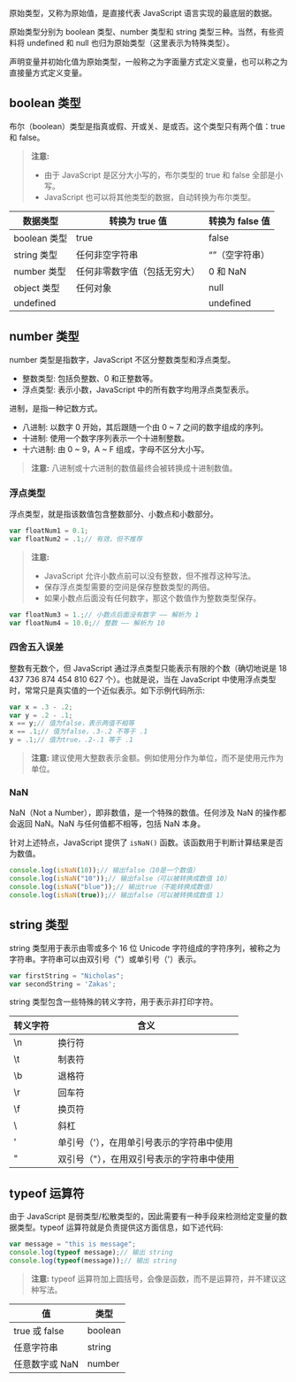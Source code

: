 原始类型，又称为原始值，是直接代表 JavaScript 语言实现的最底层的数据。

原始类型分别为 boolean 类型、number 类型和 string 类型三种。当然，有些资料将 undefined 和 null 也归为原始类型（这里表示为特殊类型）。

声明变量并初始化值为原始类型，一般称之为字面量方式定义变量，也可以称之为直接量方式定义变量。

## boolean 类型

布尔（boolean）类型是指真或假、开或关、是或否。这个类型只有两个值：true 和 false。

> **注意:**
> 
> - 由于 JavaScript 是区分大小写的，布尔类型的 true 和 false 全部是小写。
> - JavaScript 也可以将其他类型的数据，自动转换为布尔类型。

| 数据类型 | 转换为 true 值 | 转换为 false 值 |
| --- | --- | --- |
| boolean 类型 | true | false |
| string 类型 | 任何非空字符串 | “”（空字符串）|
| number 类型 | 任何非零数字值（包括无穷大）| 0 和 NaN |
| object 类型 | 任何对象 | null |
| undefined | | undefined |

## number 类型

number 类型是指数字，JavaScript 不区分整数类型和浮点类型。

- 整数类型: 包括负整数、0 和正整数等。
- 浮点类型: 表示小数，JavaScript 中的所有数字均用浮点类型表示。

进制，是指一种记数方式。

- 八进制: 以数字 0 开始，其后跟随一个由 0 ~ 7 之间的数字组成的序列。
- 十进制: 使用一个数字序列表示一个十进制整数。
- 十六进制: 由 0 ~ 9，A ~ F 组成，字母不区分大小写。

> **注意:** 八进制或十六进制的数值最终会被转换成十进制数值。

### 浮点类型

浮点类型，就是指该数值包含整数部分、小数点和小数部分。

```javascript
var floatNum1 = 0.1;
var floatNum2 = .1;// 有效，但不推荐
```

> **注意:**
> 
> - JavaScript 允许小数点前可以没有整数，但不推荐这种写法。
> - 保存浮点类型需要的空间是保存整数类型的两倍。
> - 如果小数点后面没有任何数字，那这个数值作为整数类型保存。

```javascript
var floatNum3 = 1.;// 小数点后面没有数字 —— 解析为 1
var floatNum4 = 10.0;// 整数 —— 解析为 10
```

### 四舍五入误差

整数有无数个，但 JavaScript 通过浮点类型只能表示有限的个数（确切地说是 18 437 736 874 454 810 627 个）。也就是说，当在 JavaScript 中使用浮点类型时，常常只是真实值的一个近似表示。如下示例代码所示:

```javascript
var x = .3 - .2;
var y = .2 - .1;
x == y;// 值为false，表示两值不相等
x == .1;// 值为false，.3-.2 不等于 .1
y = .1;// 值为true，.2-.1 等于 .1
```

> **注意:** 建议使用大整数表示金额。例如使用分作为单位，而不是使用元作为单位。

### NaN

NaN（Not a Number），即非数值，是一个特殊的数值。任何涉及 NaN 的操作都会返回 NaN。NaN 与任何值都不相等，包括 NaN 本身。

针对上述特点，JavaScript 提供了 `isNaN()` 函数。该函数用于判断计算结果是否为数值。

```javascript
console.log(isNaN(10));// 输出false（10是一个数值）
console.log(isNaN("10"));// 输出false（可以被转换成数值 10）
console.log(isNaN("blue"));// 输出true（不能转换成数值）
console.log(isNaN(true));// 输出false（可以被转换成数值 1）
```

## string 类型

string 类型用于表示由零或多个 16 位 Unicode 字符组成的字符序列，被称之为字符串。字符串可以由双引号（"）或单引号（'）表示。

```javascript
var firstString = "Nicholas";
var secondString = 'Zakas';
```

string 类型包含一些特殊的转义字符，用于表示非打印字符。

| 转义字符 | 含义 |
| --- | --- |
| \n | 换行符 |
| \t | 制表符 |
| \b | 退格符 |
| \r | 回车符 |
| \f | 换页符 |
| \\ | 斜杠 |
| \' | 单引号（'），在用单引号表示的字符串中使用 |
| \" | 双引号（"），在用双引号表示的字符串中使用 |

## typeof 运算符

由于 JavaScript 是弱类型/松散类型的，因此需要有一种手段来检测给定变量的数据类型。typeof 运算符就是负责提供这方面信息，如下述代码:

```javascript
var message = "this is message";
console.log(typeof message);// 输出 string
console.log(typeof(message));// 输出 string
```

> **注意:** typeof 运算符加上圆括号，会像是函数，而不是运算符，并不建议这种写法。

| 值 | 类型 |
| --- | --- |
| true 或 false | boolean |
| 任意字符串 | string |
| 任意数字或 NaN | number |